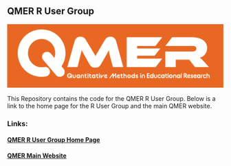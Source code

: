 ## QMER R User Group

![](figures/qmerLogo.png)

This Repository contains the code for the QMER R User Group. Below is a link to the home page for the R User Group and the main QMER website.



### Links:

#### [QMER R User Group Home Page](https://auqmer.github.io/qmer_rug/)

#### [QMER Main Website](https://aub.ie/qmer)